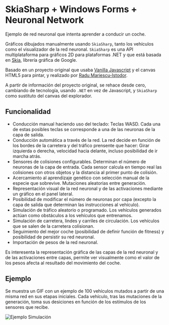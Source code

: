 # SkiaSharp + Windows Forms + Neuronal Network 
Ejemplo de red neuronal que intenta aprender a conducir un coche.

Gráficos dibujados manualmente usando ``SkiaSharp``, tanto los vehículos como el visualizador de la red neuronal. ``SkiaSharp`` es una API multiplataforma para gráficos 2D para plataformas .NET y que está basada en [Skia](skia.org), librería gráfica de Google.

Basado en un proyecto original que usaba [Vanilla Javascript](https://github.com/gniziemazity/self-driving-car) y el canvas HTML5 para pintar, y realizado por [Radu Mariescu-Istodor](https://github.com/gniziemazity). 

A partir de información del proyecto original, se rehace desde cero, cambiando de tecnología, usando ``.NET`` en vez de Javascript, y ``SkiaSharp`` como sustituto del canvas del explorador. 

## Funcionalidad
- Conducción manual haciendo uso del teclado: Teclas WASD. Cada una de estas posibles teclas se corresponde a una de las neuronas de la capa de salida.
- Conducción automática a través de la red. La red decide en función de los bordes de la carretera y del tráfico prensente que hacer: Girar izquierda o derecha, velocidad hacia delante, incluso posibilidad de ir marcha atrás.
- Sensores de colisiones configurables. Determinan el número de neuronas de la capa de entrada. Cada sensor calcula en tiempo real las colisiones con otros objetos y la distancia al primer punto de colisión.
- Acercamiento al aprendizaje genético con selección manual de la especie que sobrevive. Mutaciones aleatorias entre generación.
- Representación visual de la red neuronal y de las activaciones mediante un gráfico en el panel lateral.
- Posibilidad de modificar el número de neuronas por capa (excepto la capa de salida que determinan las instrucciones al vehículo).
- Simulación de tráfico aleatorio o programado. Los vehículos generados actúan como obstáculos a los vehículos que entrenamos.
- Simulación de carretera, lindes y carriles de circulación. Los vehículos que se salen de la carretera colisionan.
- Seguimiento del mejor coche (posibilidad de definir función de fitness) y posibilidad de persistir su red neuronal.
- Importación de pesos de la red neuronal.

Es interesenta la representación gráfica de las capas de la red neuronal y de las activaciones entre capas, permite ver visualmente como el valor de los pesos afecta al resultado del movimiento del coche.

## Ejemplo 
Se muestra un GIF con un ejemplo de 100 vehículos mutados a partir de una misma red en sus etapas iniciales. Cada vehículo, tras las mutaciones de la generación, toma sus desiciones en función de los estímulos de los sensores que recibe.

![Ejemplo Simulación](https://github.com/FranEspina/SkiaCarForms/assets/53045314/25e52f65-19ad-44f1-8e8e-f469da402737)
